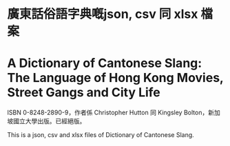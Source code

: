 # 廣東話俗語字典嘅json, csv 同 xlsx 檔案
# A Dictionary of Cantonese Slang: The Language of Hong Kong Movies, Street Gangs and City Life

ISBN 0-8248-2890-9，作者係 Christopher Hutton 同 Kingsley Bolton，新加坡國立大學出版。已經絕版。

This is a json, csv and xlsx files of Dictionary of Cantonese Slang.
